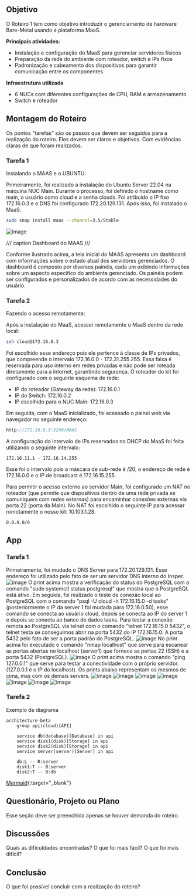 ## Objetivo

O Roteiro 1 tem como objetivo introduzir o gerenciamento de hardware Bare-Metal usando a plataforma MaaS.

**Principais atividades:**
- Instalação e configuração do MaaS para gerenciar servidores físicos
- Preparação da rede do ambiente com roteador, switch e IPs fixos
- Padronização e cabeamento dos dispositivos para garantir comunicação entre os componentes

**Infraestrutura utilizada**
- 6 NUCs com diferentes configurações de CPU, RAM e armazenamento
- Switch e roteador

## Montagem do Roteiro

Os pontos "tarefas" são os passos que devem ser seguidos para a realização do roteiro. Eles devem ser claros e objetivos. Com evidências claras de que foram realizados.

### Tarefa 1

Instalando o MAAS e o UBUNTU:

Primeiramente, foi realizado a instalação do Ubuntu Server 22.04 na máquina NUC Main. Durante o processo, foi definido o hostname como main, o usuário como cloud e a senha clouds. Foi atribuido o IP fixo 172.16.0.3 e o DNS foi configurado 172.20.129.131. Após isso, foi instalado o MaaS.

<!-- termynal -->

``` bash
sudo snap install maas --channel=3.5/Stable
```
![image](https://github.com/user-attachments/assets/a55b0de4-efd1-4675-85ce-833c42f7fbe1)

/// caption
Dashboard do MAAS
///

Conforme ilustrado acima, a tela inicial do MAAS apresenta um dashboard com informações sobre o estado atual dos servidores gerenciados. O dashboard é composto por diversos painéis, cada um exibindo informações sobre um aspecto específico do ambiente gerenciado. Os painéis podem ser configurados e personalizados de acordo com as necessidades do usuário.

### Tarefa 2

Fazendo o acesso remotamente:

Após a instalação do MaaS, acessei remotamente o MaaS dentro da rede local:
``` bash
ssh cloud@172.16.0.3
```
Foi escolhido esse endereço pois ele pertence à classe de IPs privados, que compreende o intervalo 172.16.0.0 - 172.31.255.255. Essa faixa é reservada para uso interno em redes privadas e não pode ser roteada diretamente para a internet, garantindo segurança. O roteador do kit foi configurado com o seguinte esquema de rede:
- IP do roteador (Gateway da rede): 172.16.0.1
- IP do Switch: 172.16.0.2
- IP escolhido para o NUC Main: 172.16.0.3

Em seguida, com o MaaS inicializado, foi acessado o painel web via navegador no seguinte endereço:
``` cpp
http://172.16.0.3:5240/MAAS
```
A configuração do intervalo de IPs reservados no DHCP do MaaS foi feita utilizando o seguinte intervalo:
``` 
172.16.11.1 - 172.16.14.255
```
Esse foi o intervalo pois a máscara de sub-rede é /20, o endereço de rede é 172.16.0.0 e o IP de broadcast é 172.16.15.255.

Para permitir o acesso externo ao servidor Main, foi configurado um NAT no roteador (que permite que dispositivos dentro de uma rede privada se comuniquem com redes externas) para encaminhar conexões externas via porta 22 (porta da Main). No NAT foi escolhido o seguinte IP para acessar romotamente o nosso kit: 10.103.1.28.
``` 
0.0.0.0/0
```

## App

### Tarefa 1
Primeiramente, foi mudado o DNS Server para 172.20.129.131. Esse endereço foi utilizado pelo fato de ser um servidor DNS interno do Insper.
![image](https://github.com/user-attachments/assets/c4552b0c-27f6-424b-9f9a-38615c21953b)
O print acima mostra a verificação do status do PostgreSQL com o comando "sudo systemctl status postgresql" que mostra que o PostgreSQL está ativo. Em seguida, foi realizado o teste de conexão local ao PostgreSQL com o comando "psql -U cloud -h 172.16.15.0 -d tasks" (posteriormente o IP da server 1 foi mudada para 172.16.0.50), esse comando se conecta ao usuário cloud, depois se conecta ao IP do server 1 e depois se conecta ao banco de dados tasks. Para testar a conexão remota ao PostgreSQL via telnet com o comando "telnet 172.16.15.0 5432", o telnet testa se conseguimos abrir na porta 5432 do IP 172.16.15.0. A porta 5432 pelo fato de ser a porta padrão do PostgreSQL.
![image](https://github.com/user-attachments/assets/c883a7d8-4d14-4474-974c-4132dfff80d7)
No print acima foi executado o comando "nmap localhost" que serve para escanear as portas abertas no localhost (server1) que fornece as portas 22 (SSH) e a porta 5432 (PostgreSQL).
![image](https://github.com/user-attachments/assets/beec6260-0767-40ee-8df1-c1869d58f412)
O print acima mostra o comando "ping 127.0.0.1" que serve para testar a conectividade com o próprio servidor. (127.0.0.1 é o IP do localhost).
Os prints abaixo representam os mesmos de cima, mas com os demais servers.
![image](https://github.com/user-attachments/assets/ff3e185f-7383-4e02-b86f-067b9fcf2ce1)
![image](https://github.com/user-attachments/assets/2c980c0e-7494-4dcb-8128-84b452f509b9)
![image](https://github.com/user-attachments/assets/81fa09f6-3e0e-4ccb-bc8a-bc3d0381eca9)
![image](https://github.com/user-attachments/assets/5657c28c-8b11-4a8c-9e31-ee7368014180)
![image](https://github.com/user-attachments/assets/a73bc286-e60f-44eb-95fd-c7dd4a2dc0b7)
![image](https://github.com/user-attachments/assets/b9b4fc25-9752-4f71-b675-74cc948525b6)
![image](https://github.com/user-attachments/assets/565365ad-8fa8-4e50-9cb6-7fb4f52733c9)



### Tarefa 2

Exemplo de diagrama

```mermaid
architecture-beta
    group api(cloud)[API]

    service db(database)[Database] in api
    service disk1(disk)[Storage] in api
    service disk2(disk)[Storage] in api
    service server(server)[Server] in api

    db:L -- R:server
    disk1:T -- B:server
    disk2:T -- B:db
```

[Mermaid](https://mermaid.js.org/syntax/architecture.html){:target="_blank"}

## Questionário, Projeto ou Plano

Esse seção deve ser preenchida apenas se houver demanda do roteiro.

## Discussões

Quais as dificuldades encontradas? O que foi mais fácil? O que foi mais difícil?

## Conclusão

O que foi possível concluir com a realização do roteiro?
